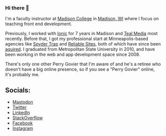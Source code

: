 ### Hi there 👋

I'm a faculty instructor at [Madison College](https://madisoncollege.edu) in [Madison, WI](https://www.instagram.com/cityofmadison/?hl=en) where I focus on teaching front end development. 

Previously, I worked with [Ionic](https://ionic.io) for 7 years in Madison and [Teal Media](https://tealmedia.com) most recently. Before that, I got my professional start at Minneapolis-based agencies like [Spyder Trap](https://www.linkedin.com/company/spydertrap/about/) and [Reliable Sites](https://www.linkedin.com/company/reliable-sites/), both of which have since been [aquired](https://tcbmag.com/bright-health-acquires-marketing-agency-spyder-trap/). I graduated from Metropolitan State University in 2010, and have been working in the web and app development space since 2008. 

There's only one other Perry Govier that I'm aware of and he's a retiree who doesn't have a big online presence, so if you see a "Perry Govier" online, it's probably me. 

## Socials:

- <a rel="me" href="https://mastodon.social/@perrygovier">Mastodon</a>
- [Twitter](https://twitter.com/perrygovier)
- [LinkedIn](https://linkedin.com/in/perrygovier)
- [StackOverflow](https://stackoverflow.com/users/879459/perry)
- [Facebook](https://www.facebook.com/perrygovier)
- [Instagram](https://instagram.com/perrygovier)
